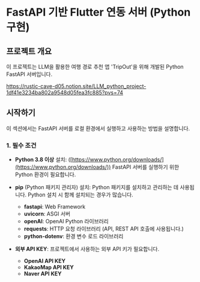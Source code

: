 # FastAPI 기반 Flutter 연동 서버 (Python 구현)

## 프로젝트 개요
이 프로젝트는 LLM을 활용한 여행 경로 추천 앱 'TripOut'을 위해 개발된 Python FastAPI 서버입니다.

https://rustic-cave-d05.notion.site/LLM_python_project-1df41e3234ba802a9548d05fea3fc885?pvs=74

## 시작하기

이 섹션에서는 FastAPI 서버를 로컬 환경에서 실행하고 사용하는 방법을 설명합니다.

### 1. 필수 조건

- **Python  3.8 이상** 설치: ([https://www.python.org/downloads/](https://www.python.org/downloads/)) FastAPI 서버를 실행하기 위한 Python 환경이 필요합니다.

- **pip** (Python 패키지 관리자) 설치: Python 패키지를 설치하고 관리하는 데 사용됩니다. Python 설치 시 함께 설치되는 경우가 많습니다.
  - **fastapi**: Web Framework
  - **uvicorn**: ASGI 서버
  - **openAI**: OpenAI Python 라이브러리
  - **requests**: HTTP 요청 라이브러리 (API, REST API 호출에 사용됩니다.)
  - **python-dotenv**: 환경 변수 로드 라이브러리

- **외부 API KEY**: 프로젝트에서 사용하는 외부 API 키가 필요합니다.
  - **OpenAI API KEY**
  - **KakaoMap API KEY**
  - **Naver API KEY**
